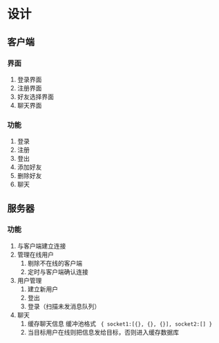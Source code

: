 # 设计

## 客户端
### 界面
1. 登录界面
2. 注册界面
3. 好友选择界面
4. 聊天界面

### 功能
1. 登录
2. 注册
3. 登出
4. 添加好友
5. 删除好友
6. 聊天


## 服务器
### 功能
1. 与客户端建立连接
2. 管理在线用户
   1. 剔除不在线的客户端
   2. 定时与客户端确认连接
3. 用户管理
   1. 建立新用户
   2. 登出
   3. 登录（扫描未发消息队列）
4. 聊天
   1. 缓存聊天信息
      缓冲池格式
      <code>
      {
          socket1:[{}, {}, {}],
          socket2:[]
      }
      </code>
   1. 当目标用户在线则把信息发给目标，否则进入缓存数据库
